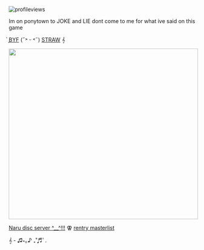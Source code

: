 ![profileviews](https://komarev.com/ghpvc/?username=shinobiyaoi&color=1e244d&label=ninjafujos&style=plastic)

Im on ponytown to JOKE and LIE dont come to me for what ive said on this game

 ̗̀[BYF](https://rentry.co/minatosteam) (˶˃ ᵕ ˂˶) [STRAW](https://team7.straw.page)  𝄞 
 
  <img width="500" height="450" src="https://pbs.twimg.com/media/GcS4saDb0AAMLHc?format=jpg&name=large">

  [Naru disc server ^__^!!!](https://discord.gg/u62BemTK) ⚢  [rentry masterlist](https://rentry.co/kakashigasm)

𝄞 - ♫⋆｡♪ ₊˚♬ﾟ.



<!--
**shinobiyaoi/shinobiyaoi** is a ✨ _special_ ✨ repository because its `README.md` (this file) appears on your GitHub profile.

Here are some ideas to get you started:

- 🔭 I’m currently working on ...
- 🌱 I’m currently learning ...
- 👯 I’m looking to collaborate on ...
- 🤔 I’m looking for help with ...
- 💬 Ask me about ...
- 📫 How to reach me: ...
- 😄 Pronouns: ...
- ⚡ Fun fact: ...
-->

